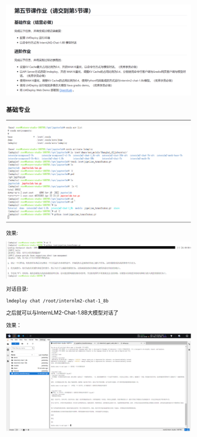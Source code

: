 ![img.png](img.png)

### 基础专业

---

![img_1.png](../images/04_hw_01.png)

效果:

![img_1.png](../images/04_hw_02.png)


对话目录:


`lmdeploy chat /root/internlm2-chat-1_8b`

之后就可以与InternLM2-Chat-1.8B大模型对话了

效果：

![img_1.png](../images/04_hw_03.png)